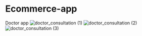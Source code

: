# Ecommerce-app
Doctor app
![doctor_consultation (1)](https://user-images.githubusercontent.com/53462564/99156295-dd791b80-26e5-11eb-8689-fcdda89e1551.png)
![doctor_consultation (2)](https://user-images.githubusercontent.com/53462564/99156394-7f006d00-26e6-11eb-85df-428310993f9d.png)
![doctor_consultation (3)](https://user-images.githubusercontent.com/53462564/99156437-d4d51500-26e6-11eb-97f4-7b082f13355a.png)


